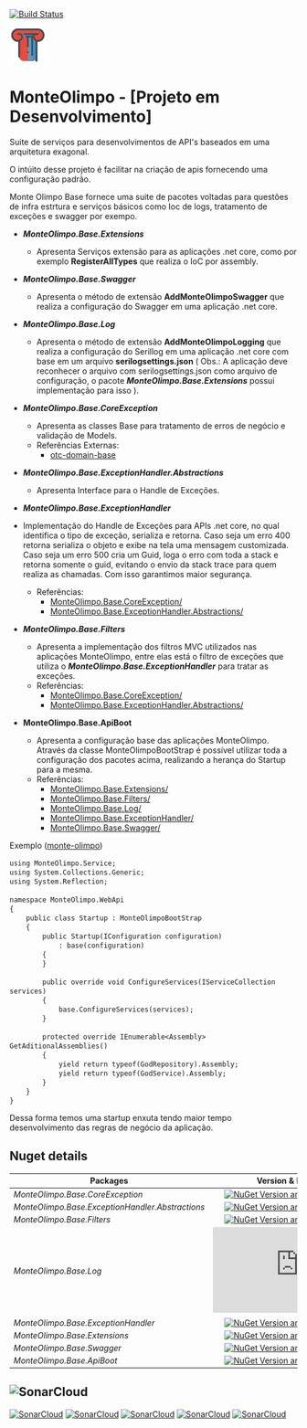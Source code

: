 [![Build Status](https://dev.azure.com/MMarlonMs/MonteOlimpo/_apis/build/status/mmarlonms.monte-olimpo-base)](https://dev.azure.com/MMarlonMs/MonteOlimpo/_build/latest?definitionId=1)

![Logo](https://raw.githubusercontent.com/mmarlonms/monte-olimpo-base/master/docs/monteolimpo-logo.png)


# MonteOlimpo - [Projeto em Desenvolvimento]
Suite de serviços para desenvolvimentos de API's baseados em uma arquitetura exagonal.

O intúito desse projeto é facilitar na criação de apis fornecendo uma configuração padrão. 

Monte Olimpo Base fornece uma suite de pacotes voltadas para questões de infra estrtura e serviços básicos como Ioc de logs, tratamento de exceções e swagger por exempo.


* ___MonteOlimpo.Base.Extensions___
	*	Apresenta Serviços extensão para as aplicações .net core, como por exemplo __RegisterAllTypes__ que realiza o IoC por assembly.
* ___MonteOlimpo.Base.Swagger___
	* Apresenta o método de extensão __AddMonteOlimpoSwagger__ que realiza a configuração do Swagger em uma aplicação .net core.

* ___MonteOlimpo.Base.Log___
	* Apresenta o método de extensão __AddMonteOlimpoLogging__ que realiza a configuração do Serillog em uma aplicação .net core com base em um arquivo __serilogsettings.json__ ( Obs.: A aplicação deve reconhecer o arquivo com serilogsettings.json como arquivo de configuração, o pacote _**MonteOlimpo.Base.Extensions**_ possui implementação para isso ).

* ___MonteOlimpo.Base.CoreException___
	*	Apresenta as classes Base para tratamento de erros de negócio e validação de Models.
	*	Referências Externas: 
		*	[otc-domain-base](https://github.com/OleConsignado/otc-domain-base)

* ___MonteOlimpo.Base.ExceptionHandler.Abstractions___
	*	Apresenta Interface para o Handle de Exceções.
* ___MonteOlimpo.Base.ExceptionHandler___
* Implementação do Handle de Exceções para APIs .net core, no qual identifica o tipo de exceção, serializa e retorna. 
Caso seja um erro 400 retorna serializa o objeto e exibe na tela uma mensagem customizada.
Caso seja um erro 500 cria um Guid, loga o erro com toda a stack e retorna somente o guid, evitando o envio da stack trace para quem realiza as chamadas.
Com isso garantimos maior segurança. 
	*	Referências:
		* [MonteOlimpo.Base.CoreException/](https://www.nuget.org/packages/MonteOlimpo.Base.CoreException/)
		* [MonteOlimpo.Base.ExceptionHandler.Abstractions/](https://www.nuget.org/packages/MonteOlimpo.Base.ExceptionHandler.Abstractions/)
* ___MonteOlimpo.Base.Filters___
	* Apresenta a implementação dos filtros MVC utilizados nas aplicações MonteOlimpo, entre elas está o filtro de exceções que utiliza o  ___MonteOlimpo.Base.ExceptionHandler___ para tratar as exceções.
	* Referências:
		* [MonteOlimpo.Base.CoreException/](https://www.nuget.org/packages/MonteOlimpo.Base.CoreException/)
		* [MonteOlimpo.Base.ExceptionHandler.Abstractions/](https://www.nuget.org/packages/MonteOlimpo.Base.ExceptionHandler.Abstractions/)
		
* __MonteOlimpo.Base.ApiBoot__
	* Apresenta a configuração base das aplicações MonteOlimpo. Através da classe MonteOlimpoBootStrap é possível utilizar toda a configuração dos pacotes acima, realizando a herança do Startup para a mesma.
	* Referências: 
		* [MonteOlimpo.Base.Extensions/](https://www.nuget.org/packages/MonteOlimpo.Base.Extensions/)
		* [MonteOlimpo.Base.Filters/](https://www.nuget.org/packages/MonteOlimpo.Base.Filters/)	
		*  [MonteOlimpo.Base.Log/](https://www.nuget.org/packages/MonteOlimpo.Base.Log/)
		* [MonteOlimpo.Base.ExceptionHandler/](https://www.nuget.org/packages/MonteOlimpo.Base.ExceptionHandler/)	
		*  [MonteOlimpo.Base.Swagger/](https://www.nuget.org/packages/MonteOlimpo.Base.Swagger/)

Exemplo ([monte-olimpo](https://github.com/mmarlonms/monte-olimpo))

    using MonteOlimpo.Service;
    using System.Collections.Generic;
    using System.Reflection;
    
    namespace MonteOlimpo.WebApi
    {
        public class Startup : MonteOlimpoBootStrap
        {
            public Startup(IConfiguration configuration)
                : base(configuration)
            {
            }
    
            public override void ConfigureServices(IServiceCollection services)
            {
                base.ConfigureServices(services);
            }
    
            protected override IEnumerable<Assembly> GetAditionalAssemblies()
            {
                yield return typeof(GodRepository).Assembly;
                yield return typeof(GodService).Assembly;
            }
        }
    }

Dessa forma temos uma startup enxuta tendo maior tempo desenvolvimento das regras de negócio da aplicação. 
	
  
## Nuget details
|Packages|Version & Downloads|
|---------------------------|:---:|
|*MonteOlimpo.Base.CoreException*|[![NuGet Version and Downloads count](https://buildstats.info/nuget/MonteOlimpo.Base.CoreException)](https://www.nuget.org/packages/MonteOlimpo.Base.CoreException)|
|*MonteOlimpo.Base.ExceptionHandler.Abstractions*|[![NuGet Version and Downloads count](https://buildstats.info/nuget/MonteOlimpo.Base.ExceptionHandler.Abstractions)](https://www.nuget.org/packages/MonteOlimpo.Base.ExceptionHandler.Abstractions)|
|*MonteOlimpo.Base.Filters*|[![NuGet Version and Downloads count](https://buildstats.info/nuget/MonteOlimpo.Base.Filters)](https://www.nuget.org/packages/MonteOlimpo.Base.Filters)|
|*MonteOlimpo.Base.Log*|[![NuGet Version and Downloads count](https://buildstats.info/nuget/MonteOlimpo.Base.Log)](https://www.nuget.org/packages/MonteOlimpo.Base.Log)|
|*MonteOlimpo.Base.ExceptionHandler*|[![NuGet Version and Downloads count](https://buildstats.info/nuget/MonteOlimpo.Base.ExceptionHandler)](https://www.nuget.org/packages/MonteOlimpo.Base.ExceptionHandler)|
|*MonteOlimpo.Base.Extensions*|[![NuGet Version and Downloads count](https://buildstats.info/nuget/MonteOlimpo.Base.Extensions)](https://www.nuget.org/packages/MonteOlimpo.Base.Extensions)|
|*MonteOlimpo.Base.Swagger*|[![NuGet Version and Downloads count](https://buildstats.info/nuget/MonteOlimpo.Base.Swagger)](https://www.nuget.org/packages/MonteOlimpo.Base.Swagger)|
|*MonteOlimpo.Base.ApiBoot*|[![NuGet Version and Downloads count](https://buildstats.info/nuget/MonteOlimpo.Base.ApiBoot)](https://www.nuget.org/packages/MonteOlimpo.Base.ApiBoot)|


## ![SonarCloud](https://sonarcloud.io/images/project_badges/sonarcloud-white.svg)
[![SonarCloud](https://sonarcloud.io/api/project_badges/measure?project=monte-olimpo-base&metric=ncloc)](https://sonarcloud.io/dashboard?id=monte-olimpo-base)
[![SonarCloud](https://sonarcloud.io/api/project_badges/measure?project=monte-olimpo-base&metric=duplicated_lines_density)](https://sonarcloud.io/dashboard?id=monte-olimpo-base)
[![SonarCloud](https://sonarcloud.io/api/project_badges/measure?project=monte-olimpo-base&metric=bugs)](https://sonarcloud.io/dashboard?id=monte-olimpo-base)
[![SonarCloud](https://sonarcloud.io/api/project_badges/measure?project=monte-olimpo-base&metric=vulnerabilities)](https://sonarcloud.io/dashboard?id=monte-olimpo-base)
[![SonarCloud](https://sonarcloud.io/api/project_badges/measure?project=monte-olimpo-base&metric=code_smells)](https://sonarcloud.io/dashboard?id=monte-olimpo-base)
